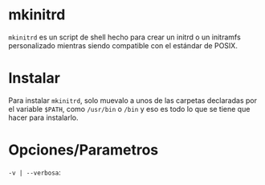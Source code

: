 # mkinitrd
`mkinitrd` es un script de shell hecho para crear un initrd o un initramfs personalizado mientras siendo compatible con el estándar de POSIX.
# Instalar
Para instalar `mkinitrd`, solo muevalo a unos de las carpetas declaradas por el variable `$PATH`, como `/usr/bin` o `/bin` y eso es todo lo que se tiene que hacer para instalarlo.
# Opciones/Parametros
`-v | --verbosa`: 
